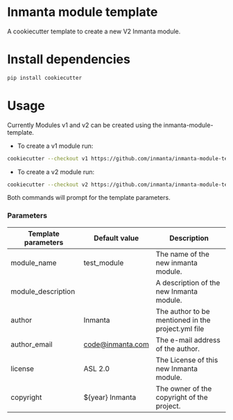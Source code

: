 # Inmanta module template

A cookiecutter template to create a new V2 Inmanta module.

# Install dependencies

```bash
pip install cookiecutter
```

# Usage
Currently Modules v1 and v2 can be created using the inmanta-module-template.

 - To create a v1 module run:
```bash
cookiecutter --checkout v1 https://github.com/inmanta/inmanta-module-template.git
```

 - To create a v2 module run:
```bash
cookiecutter --checkout v2 https://github.com/inmanta/inmanta-module-template.git
```

Both commands will prompt for the template parameters.

### Parameters

| Template parameters        | Default value               | Description                                                        |
|----------------------------|-----------------------------|--------------------------------------------------------------------|
| module_name                | test_module                 | The name of the new inmanta module.                                |
| module_description         |                             | A description of the new Inmanta module.                           |
| author                     | Inmanta                     | The author to be mentioned in the project.yml file                 |
| author_email               | code@inmanta.com            | The e-mail address of the author.                                  |
| license                    | ASL 2.0                     | The License of this new Inmanta module.                            |
| copyright                  | ${year} Inmanta             | The owner of the copyright of the project.                         |
